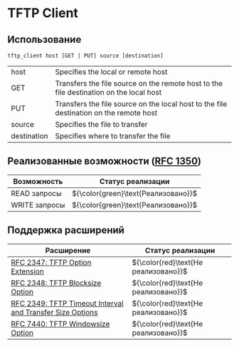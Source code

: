 # TFTP Client

## Использование

```
tftp_client host [GET | PUT] source [destination]
```

| | |
| ----------- | ------------------------------------------------------------------------------ |
| host | Specifies the local or remote host |
| GET | Transfers the file source on the remote host to the file destination on the local host |
| PUT | Transfers the file source on the local host to the file destination on the remote host |
| source | Specifies the file to transfer |
| destination | Specifies where to transfer the file |

## Реализованные возможности ([RFC 1350](https://tools.ietf.org/html/rfc1350))

| Возможность | Статус реализации |
| ----------- | ----------------- |
| READ запросы | ${\color{green}\text{Реализовано}}$ |
| WRITE запросы | ${\color{green}\text{Реализовано}}$ |

## Поддержка расширений

| Расширение | Статус реализации |
| ----------- | ----------------- |
| [RFC 2347: TFTP Option Extension](https://www.rfc-editor.org/rfc/rfc2347) | ${\color{red}\text{Не реализовано}}$ |
| [RFC 2348: TFTP Blocksize Option](https://www.rfc-editor.org/rfc/rfc2347) | ${\color{red}\text{Не реализовано}}$ |
| [RFC 2349: TFTP Timeout Interval and Transfer Size Options](https://www.rfc-editor.org/rfc/rfc2347) | ${\color{red}\text{Не реализовано}}$ |
| [RFC 7440: TFTP Windowsize Option](https://www.rfc-editor.org/rfc/rfc7440) | ${\color{red}\text{Не реализовано}}$ |
